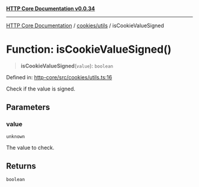[**HTTP Core Documentation v0.0.34**](../../../README.md)

***

[HTTP Core Documentation](../../../modules.md) / [cookies/utils](../README.md) / isCookieValueSigned

# Function: isCookieValueSigned()

> **isCookieValueSigned**(`value`): `boolean`

Defined in: [http-core/src/cookies/utils.ts:16](https://github.com/stonemjs/http-core/blob/1848d2cc8e9419d9e370ae707c528a45d3c2ac5a/src/cookies/utils.ts#L16)

Check if the value is signed.

## Parameters

### value

`unknown`

The value to check.

## Returns

`boolean`
